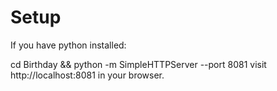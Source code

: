 # Setup
If you have python installed:

cd Birthday
&&
python -m SimpleHTTPServer --port  8081
visit http://localhost:8081 in your browser.
